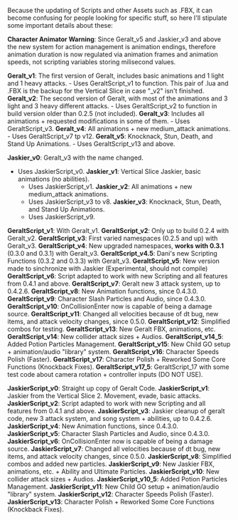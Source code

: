 Because the updating of Scripts and other Assets such as .FBX, it can become confusing for people looking for specific stuff,
so here I'll stipulate some important details about these:

**Character Animator Warning**: Since Geralt_v5 and Jaskier_v3 and above the new system for action
management is animation endings, therefore animation duration is now regulated via animation frames
and animation speeds, not scripting variables storing milisecond values.

**Geralt_v1**: The first version of Geralt, includes basic animations and 1 light and 1 heavy attacks.
	- Uses GeraltScript_v1 to function. This pair of .lua and .FBX is the backup for the Vertical Slice in case "_v2" isn't finished.
**Geralt_v2**: The second version of Geralt, with most of the animations and 3 light and 3 heavy different attacks.
	- Uses GeraltScript_v2 to function in build version older than 0.2.5 (not included).
**Geralt_v3**: Includes all animations + requested modifications in some of them.
	- Uses GeraltScript_v3.
**Geralt_v4**: All animations + new medium_attack animations.
	- Uses GeraltScript_v7 tp v12.
**Geralt_v5**: Knocknack, Stun, Death, and Stand Up Animations.
	- Uses GeraltScript_v13 and above.
	
**Jaskier_v0**: Geralt_v3 with the name changed.
- Uses JaskierScript_v0.
**Jaskier_v1**: Vertical Slice Jaskier, basic animations (no abilities).
	- Uses JaskierScript_v1.
**Jaskier_v2**: All animations + new medium_attack animations.
	- Uses JaskierScript_v3 to v8.
**Jaskier_v3**: Knocknack, Stun, Death, and Stand Up Animations.
	- Uses JaskierScript_v9.
	
**GeraltScript_v1**: With Geralt_v1.
**GeraltScript_v2**: Only up to build 0.2.4 with Geralt_v2.
**GeraltScript_v3**: First varied namespaces (0.2.5 and up) with Geralt_v3.
**GeraltScript_v4**: New upgraded namespaces, **works with 0.3.1** (0.3.0 and 0.3.1) with Geralt_v3.
**GeraltScript_v4.5**: Dani's new Scripting Functions (0.3.2 and 0.3.3) with Geralt_v3.
**GeraltScript_v5**: New version made to sinchronize with Jaskier (Experimental, should not compile)
**GeraltScript_v6**: Script adapted to work with new Scripting and all features from 0.4.1 and above.
**GeraltScript_v7**: Geralt new 3 attack system, up to 0.4.2.6.
**GeraltScript_v8**: New Animation functions, since 0.4.3.0.
**GeraltScript_v9**: Character Slash Particles and Audio, since 0.4.3.0.
**GeraltScript_v10**: OnCollisionEnter now is capable of being a damage source.
**GeraltScript_v11**: Changed all velocities because of dt bug, new items, and attack velocity changes, since 0.5.0.
**GeraltScript_v12**: Simplified combos for testing.
**GeraltScript_v13**: New Geralt FBX, animations, etc.
**GeraltScript_v14**: New collider attack sizes + Audios.
**GeraltScript_v14_5**: Added Potion Particles Management.
**GeraltScript_v15**: New Child GO setup + animation/audio "library" system.
**GeraltScript_v16**: Character Speeds Polish (Faster).
**GeraltScript_v17**: Character Polish + Reworked Some Core Functions (Knockback Fixes).
**GeraltScript_v17_5**: GeraltScript_17 with some test code about camera rotation + controller inputs (DO NOT USE).

**JaskierScript_v0**: Straight up copy of Geralt Code.
**JaskierScript_v1**: Jaskier from the Vertical Slice 2. Movement, evade, basic attacks.
**JaskierScript_v2**: Script adapted to work with new Scripting and all features from 0.4.1 and above.
**JaskierScript_v3**: Jaskier cleanup of geralt code, new 3 attack system, and song system + abilities, up to 0.4.2.6.
**JaskierScript_v4**: New Animation functions, since 0.4.3.0.
**JaskierScript_v5**: Character Slash Particles and Audio, since 0.4.3.0.
**JaskierScript_v6**: OnCollisionEnter now is capable of being a damage source.
**JaskierScript_v7**: Changed all velocities because of dt bug, new items, and attack velocity changes, since 0.5.0.
**JaskierScript_v8**: Simplified combos and added new particles.
**JaskierScript_v9**: New Jaskier FBX, animations, etc. + Ability and Ultimate Particles.
**JaskierScript_v10**: New collider attack sizes + Audios.
**JaskierScript_v10_5**: Added Potion Particles Management.
**JaskierScript_v11**: New Child GO setup + animation/audio "library" system.
**JaskierScript_v12**: Character Speeds Polish (Faster).
**JaskierScript_v13**: Character Polish + Reworked Some Core Functions (Knockback Fixes).